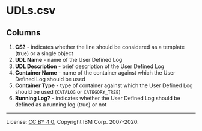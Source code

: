 <!-- SPDX-License-Identifier: CC-BY-4.0 -->
<!-- Copyright IBM Corp. 2007-2020 -->

# UDLs.csv

## Columns

1. **CS?** - indicates whether the line should be considered as a template (true) or a single object
1. **UDL Name** - name of the User Defined Log
1. **UDL Description** - brief description of the User Defined Log
1. **Container Name** - name of the container against which the User Defined Log should be used
1. **Container Type** - type of container against which the User Defined Log should be used (`CATALOG` or `CATEGORY_TREE`)
1. **Running Log?** - indicates whether the User Defined Log should be defined as a running log (true) or not

----
License: [CC BY 4.0](https://creativecommons.org/licenses/by/4.0/),
Copyright IBM Corp. 2007-2020.
